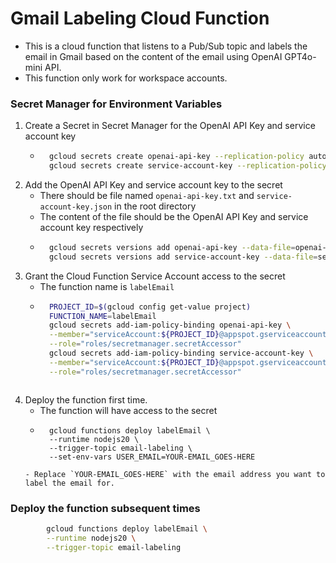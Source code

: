 # Gmail Labeling Cloud Function
- This is a cloud function that listens to a Pub/Sub topic and labels the email in Gmail based on the content of the email using OpenAI GPT4o-mini API.
- This function only work for workspace accounts.

### Secret Manager for Environment Variables
1. Create a Secret in Secret Manager for the OpenAI API Key and service account key
    - ```sh
        gcloud secrets create openai-api-key --replication-policy automatic
        gcloud secrets create service-account-key --replication-policy automatic
        ```
2. Add the OpenAI API Key and service account key to the secret
    - There should be file named `openai-api-key.txt` and `service-account-key.json` in the root directory
    - The content of the file should be the OpenAI API Key and service account key respectively
    - ```sh
        gcloud secrets versions add openai-api-key --data-file=openai-api-key.txt
        gcloud secrets versions add service-account-key --data-file=service-account-key.json
        ```
3. Grant the Cloud Function Service Account access to the secret
    - The function name is `labelEmail`
    - ```sh
        PROJECT_ID=$(gcloud config get-value project)
        FUNCTION_NAME=labelEmail
        gcloud secrets add-iam-policy-binding openai-api-key \
        --member="serviceAccount:${PROJECT_ID}@appspot.gserviceaccount.com" \
        --role="roles/secretmanager.secretAccessor" 
        gcloud secrets add-iam-policy-binding service-account-key \
        --member="serviceAccount:${PROJECT_ID}@appspot.gserviceaccount.com" \
        --role="roles/secretmanager.secretAccessor" 
    ```
4. Deploy the function first time.
    - The function will have access to the secret
    - ```
        gcloud functions deploy labelEmail \
        --runtime nodejs20 \
        --trigger-topic email-labeling \
        --set-env-vars USER_EMAIL=YOUR-EMAIL_GOES-HERE
    ```
    - Replace `YOUR-EMAIL_GOES-HERE` with the email address you want to label the email for.

### Deploy the function subsequent times
```sh
        gcloud functions deploy labelEmail \
        --runtime nodejs20 \
        --trigger-topic email-labeling
```
